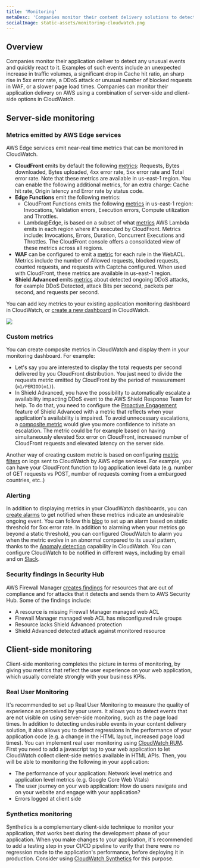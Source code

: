 ```yaml
---
title: 'Monitoring'
metaDesc: 'Companies monitor their content delivery solutions to detect any unusual events and quickly react to it.'
socialImage: static-assets/monitoring-cloudwatch.png
---
```


## Overview
Companies monitor their application deliver to detect any unusual events and quickly react to it. Examples of such events include an unexpected increase in traffic volumes, a significant drop in Cache hit ratio, an sharp rise in 5xx error rate, a DDoS attack or unusual number of blocked requests in WAF, or a slower page load times. Companies can monitor their application delivery on AWS using a combination of server-side and client-side options in CloudWatch.

## Server-side monitoring

### Metrics emitted by AWS Edge services
AWS Edge services emit near-real time metrics that can be monitored in CloudWatch. 
* **CloudFront** emits by default the following [metrics](https://docs.aws.amazon.com/AmazonCloudFront/latest/DeveloperGuide/viewing-cloudfront-metrics.html): Requests, Bytes downloaded, Bytes uploaded, 4xx error rate, 5xx error rate and Total error rate. Note that these metrics are available in us-east-1 region. You can enable the following additional metrics, for an extra charge: Cache hit rate, Origin latency and Error rate by status code.
* **Edge Functions** emit the following metrics:
    * CloudFront Functions emits the following [metrics](https://docs.aws.amazon.com/AmazonCloudFront/latest/DeveloperGuide/monitoring-functions.html#monitoring-functions-metrics) in us-east-1 region: Invocations, Validation errors, Execution errors, Compute utilization and Throttles.
    * Lambda@Edge, is based on a subset of what [metrics](https://docs.aws.amazon.com/lambda/latest/dg/monitoring-metrics.html) AWS Lambda emits in each region where it's executed by CloudFront. Metrics include: Invocations, Errors, Duration, Concurrent Executions and Throttles. The CloudFront console offers a consolidated view of these metrics across all regions.
* **WAF** can be configured to emit a [metric](https://docs.aws.amazon.com/waf/latest/developerguide/monitoring-cloudwatch.html) for each rule in the WebACL. Metrics include the number of Allowed requests, blocked requests, counted requests, and requests with Captcha configured. When used with CloudFront, these metrics are available in us-east-1 region.
* **Shield Advanced** emits [metrics](https://docs.aws.amazon.com/waf/latest/developerguide/monitoring-cloudwatch.html) about detected ongoing DDoS attacks, for example DDoS Detected, attack Bits per second, packets per second, and requests per second.

You can add key metrics to your existing application monitoring dashboard in CloudWatch, or [create a new dashboard](https://docs.aws.amazon.com/AmazonCloudWatch/latest/monitoring/create_dashboard.html) in CloudWatch. 

![](/static-assets/monitoring-cloudwatch.png)

### Custom metrics
You can create composite metrics in CloudWatch and display them in your monitoring dashboard. For example:
* Let's say you are interested to display the total requests per second delivered by you CloudFront distribution. You just need to divide the requests metric emitted by CloudFront by the period of measurement (`m1/PERIOD(m1)`).
* In Shield Advanced, you have the possibility to automatically escalate a availability impacting DDoS event to the AWS Shield Response Team for help. To do that, you need to configure the [Proactive Engagement](https://docs.aws.amazon.com/waf/latest/developerguide/ddos-srt-proactive-engagement.html) feature of Shield Advanced with a metric that reflects when your application's availability is impaired. To avoid unnecessary escalations, a [composite metric](https://docs.aws.amazon.com/waf/latest/developerguide/health-checks-best-practices.html) would give you more confidence to initiate an escalation. The metric could be for example based on having simultaneously elevated 5xx error on CloudFront, increased number of CloudFront requests and elevated latency on the server side.

Another way of creating custom metric is based on configuring [metric filters](https://docs.aws.amazon.com/AmazonCloudWatch/latest/logs/CreateMetricFilterProcedure.html) on logs sent to CloudWatch by AWS edge services. For example, you can have your CloudFront function to log application level data (e.g. number of GET requests vs POST, number of requests coming from a embargoed countries, etc..)

### Alerting 
In addition to displaying metrics in your CloudWatch dashboards, you can [create alarms](https://docs.aws.amazon.com/AmazonCloudWatch/latest/monitoring/AlarmThatSendsEmail.html) to get notified when these metrics indicate an undesirable ongoing event. You can follow this [blog](https://aws.amazon.com/blogs/networking-and-content-delivery/four-steps-for-debugging-your-content-delivery-on-aws/) to set up an alarm based on static threshold for 5xx error rate. In addition to alarming when your metrics go beyond a static threshold, you can configured CloudWatch to alarm you when the metric evolve in an abnormal compared to its usual pattern, thanks to the [Anomaly detection](https://docs.aws.amazon.com/AmazonCloudWatch/latest/monitoring/Create_Anomaly_Detection_Alarm.html) capability in CloudWatch. You can configure CloudWatch to be notified in different ways, including by email and on [Slack](https://aws.amazon.com/blogs/aws/aws-chatbot-chatops-for-slack-and-chime/).

### Security findings in Security Hub
AWS Firewall Manager [creates findings](https://docs.aws.amazon.com/waf/latest/developerguide/fms-findings.html) for resources that are out of compliance and for attacks that it detects and sends them to AWS Security Hub. Some of the findings include:
* A resource is missing Firewall Manager managed web ACL
* Firewall Manager managed web ACL has misconfigured rule groups
* Resource lacks Shield Advanced protection
* Shield Advanced detected attack against monitored resource

## Client-side monitoring
Client-side monitoring completes the picture in terms of monitoring, by giving you metrics that reflect the user experience on your web application, which usually correlate strongly with your business KPIs.

### Real User Monitoring
It's recommended to set up Real User Monitoring to measure the quality of experience as perceived by your users. It allows you to detect events that are not visible on using server-side monitoring, such as the page load times. In addition to detecting undesirable events in your content delivery solution, it also allows you to detect regressions in the performance of your application code (e.g. a change in the HTML layout, increased page load times). You can implement real user monitoring using [CloudWatch RUM](https://docs.aws.amazon.com/AmazonCloudWatch/latest/monitoring/CloudWatch-RUM.html). First you need to add a javascript tag to your web application to let CloudWatch collect client-side metrics available in HTML APIs. Then, you will be able to monitoring the following in your application:
* The performance of your application: Network level metrics and application level metrics (e.g. Google Core Web Vitals)
* The user journey on your web application: How do users navigate and on your website and engage with your application?
* Errors logged at client side

### Synthetics monitoring
Synthetics is a complementary client-side technique to monitor your application, that works best during the development phase of your application. When you make changes to your application, it's recommended to add a testing step in your CI/CD pipeline to verify that there were no regression made to the application's performance, before deploying it in production. Consider using [CloudWatch Synthetics](https://docs.aws.amazon.com/AmazonCloudWatch/latest/monitoring/CloudWatch_Synthetics_Canaries.html) for this purpose.
